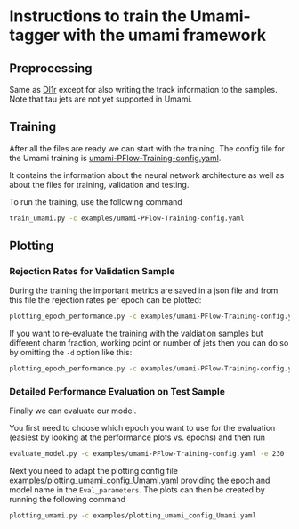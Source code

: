 # Instructions to train the Umami-tagger with the umami framework


## Preprocessing

Same as [Dl1r](DL1r-instructions.md) except for also writing the track information to the samples. Note that tau jets are not yet supported in Umami.

## Training

After all the files are ready we can start with the training. The config file for the Umami training is [umami-PFlow-Training-config.yaml](https://gitlab.cern.ch/atlas-flavor-tagging-tools/algorithms/umami/-/blob/master/examples/umami-PFlow-Training-config.yaml).

It contains the information about the neural network architecture as well as about the files for training, validation and testing.

To run the training, use the following command

```bash
train_umami.py -c examples/umami-PFlow-Training-config.yaml
```

## Plotting

### Rejection Rates for Validation Sample

During the training the important metrics are saved in a json file and from this file the rejection rates per epoch can be plotted:

```bash
plotting_epoch_performance.py -c examples/umami-PFlow-Training-config.yaml -d umami_dev/validation_WP0p77_fc0p018_100000jets_Dict.json
```

If you want to re-evaluate the training with the valdiation samples but different charm fraction, working point or number of jets then you can do so by omitting the `-d` option like this:

```bash
plotting_epoch_performance.py -c examples/umami-PFlow-Training-config.yaml --beff 0.6 --cfrac 0.08 --nJets 300000
```

### Detailed Performance Evaluation on Test Sample

Finally we can evaluate our model.

You first need to choose which epoch you want to use for the evaluation (easiest by looking at the performance plots vs. epochs) and then run

```bash
evaluate_model.py -c examples/umami-PFlow-Training-config.yaml -e 230
```

Next you need to adapt the plotting config file [examples/plotting_umami_config_Umami.yaml](https://gitlab.cern.ch/atlas-flavor-tagging-tools/algorithms/umami/-/blob/master/examples/plotting_umami_config_Umami.yaml) providing the epoch and model name in the `Eval_parameters`. The plots can then be created by running the following command

```bash
plotting_umami.py -c examples/plotting_umami_config_Umami.yaml
```
